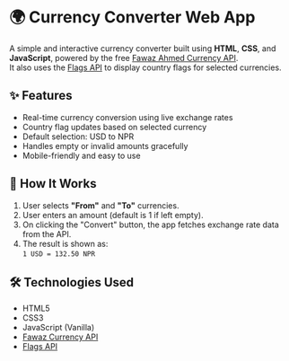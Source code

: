 # 🌍 Currency Converter Web App

A simple and interactive currency converter built using **HTML**, **CSS**, and **JavaScript**, powered by the free [Fawaz Ahmed Currency API](https://github.com/fawazahmed0/currency-api).  
It also uses the [Flags API](https://flagsapi.com/) to display country flags for selected currencies.

## ✨ Features

- Real-time currency conversion using live exchange rates
- Country flag updates based on selected currency
- Default selection: USD to NPR
- Handles empty or invalid amounts gracefully
- Mobile-friendly and easy to use

## 🚀 How It Works

1. User selects **"From"** and **"To"** currencies.
2. User enters an amount (default is 1 if left empty).
3. On clicking the "Convert" button, the app fetches exchange rate data from the API.
4. The result is shown as:  
   `1 USD = 132.50 NPR`

## 🛠️ Technologies Used

- HTML5
- CSS3
- JavaScript (Vanilla)
- [Fawaz Currency API](https://github.com/fawazahmed0/currency-api)
- [Flags API](https://flagsapi.com/)
